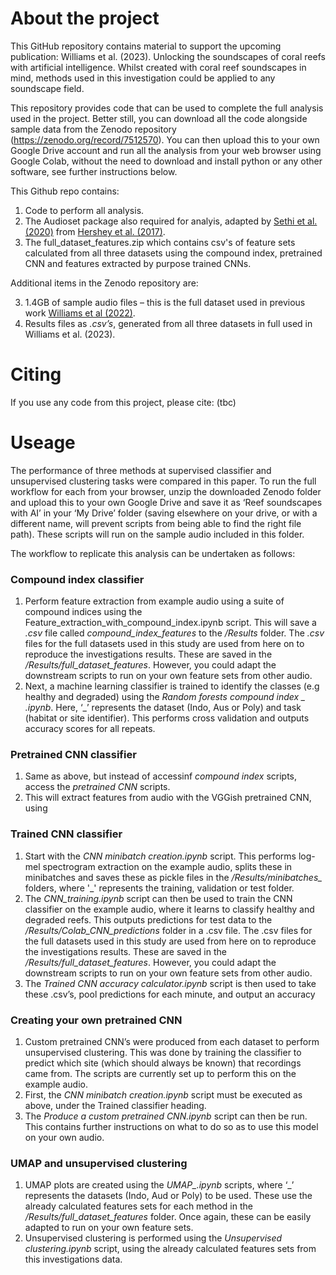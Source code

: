 # About the project

This GitHub repository contains material to support the upcoming publication: Williams et al. (2023). Unlocking the soundscapes of coral reefs with artificial intelligence.  Whilst created with coral reef soundscapes in mind, methods used in this investigation could be applied to any soundscape field.

This repository provides code that can be used to complete the full analysis used in the project. Better still, you can download all the code alongside sample data from the Zenodo repository (https://zenodo.org/record/7512570). You can then upload this to your own Google Drive account and run all the analysis from your web browser using Google Colab, without the need to download and install python or any other software, see further instructions below. 

This Github repo contains: 

1. Code to perform all analysis.
2. The Audioset package also required for analyis, adapted by [Sethi et al. (2020)](https://www.pnas.org/doi/full/10.1073/pnas.2004702117) from [Hershey et al. (2017)](https://arxiv.org/abs/1609.09430).
3. The full_dataset_features.zip which contains csv's of feature sets calculated from all three datasets using the compound index, pretrained CNN and features extracted by purpose trained CNNs.

Additional items in the Zenodo repository are:

3. 1.4GB of sample audio files – this is the full dataset used in previous work [Williams et al (2022)](https://doi.org/10.1016/j.ecolind.2022.108986).
4. Results files as *.csv’s*, generated from all three datasets in full used in Williams et al. (2023).


# Citing
If you use any code from this project, please cite: (tbc)

# Useage
The performance of three methods at supervised classifier and unsupervised clustering tasks were compared in this paper. To run the full workflow for each from your browser, unzip the downloaded Zenodo folder and upload this to your own Google Drive and save it as ‘Reef soundscapes with AI’ in your ‘My Drive’ folder (saving elsewhere on your drive, or with a different name, will prevent scripts from being able to find the right file path). These scripts will run on the sample audio included in this folder. 

The workflow to replicate this analysis can be undertaken as follows:

### Compound index classifier
1.	Perform feature extraction from example audio using a suite of compound indices using the Feature_extraction_with_compound_index.ipynb script. This will save a *.csv* file called *compound_index_features* to the */Results* folder. The *.csv* files for the full datasets used in this study are used from here on to reproduce the investigations results. These are saved in the */Results/full_dataset_features*. However, you could adapt the downstream scripts to run on your own feature sets from other audio.
2.	Next, a machine learning classifier is trained to identify the classes (e.g healthy and degraded) using the *Random forests compound index _ .ipynb*. Here, ‘_’ represents the dataset (Indo, Aus or Poly) and task (habitat or site identifier). This performs cross validation and outputs accuracy scores for all repeats.

### Pretrained CNN classifier
1.	Same as above, but instead of accessinf *compound index* scripts, access the *pretrained CNN* scripts.
2.	This will extract features from audio with the VGGish pretrained CNN, using 
### Trained CNN classifier

1.	Start with the *CNN minibatch creation.ipynb* script. This performs log-mel spectrogram extraction on the example audio, splits these in minibatches and saves these as pickle files in the */Results/minibatches_* folders, where '_' represents the training, validation or test folder.
2.	The *CNN_training.ipynb* script can then be used to train the CNN classifier on the example audio, where it learns to classify healthy and degraded reefs. This outputs predictions for test data to the */Results/Colab_CNN_predictions* folder in a .csv file. The .csv files for the full datasets used in this study are used from here on to reproduce the investigations results. These are saved in the */Results/full_dataset_features*. However, you could adapt the downstream scripts to run on your own feature sets from other audio.
3.	The *Trained CNN accuracy calculator.ipynb* script is then used to take these .csv’s, pool predictions for each minute, and output an accuracy


### Creating your own pretrained CNN

1.	Custom pretrained CNN’s were produced from each dataset to perform unsupervised clustering. This was done by training the classifier to predict which site (which should always be known) that recordings came from. The scripts are currently set up to perform this on the example audio.
2.	First, the *CNN minibatch creation.ipynb* script must be executed as above, under the Trained classifier heading.
3.	The *Produce a custom pretrained CNN.ipynb* script can then be run. This contains further instructions on what to do so as to use this model on your own audio.


### UMAP and unsupervised clustering
1.	UMAP plots are created using the *UMAP_.ipynb* scripts, where ‘_’ represents the datasets (Indo, Aud or Poly) to be used. These use the already calculated features sets for each method in the */Results/full_dataset_features* folder. Once again, these can be easily adapted to run on your own feature sets.
2.	Unsupervised clustering is performed using the *Unsupervised clustering.ipynb* script, using the already calculated features sets from this investigations data.


